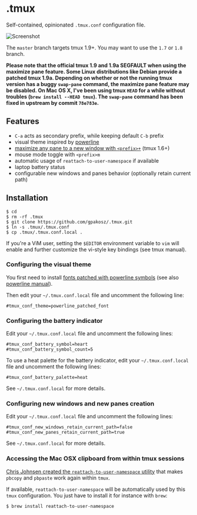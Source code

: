 .tmux
=====

Self-contained, opinionated `.tmux.conf` configuration file.

![Screenshot](https://cloud.githubusercontent.com/assets/553208/6979291/36999f48-d9e2-11e4-8815-449f7372b496.png)

The `master` branch targets tmux 1.9+. You may want to use the `1.7` or `1.8`
branch.

**Please note that the official tmux 1.9 and 1.9a SEGFAULT when using the
maximize pane feature. Some Linux distributions like Debian provide a patched
tmux 1.9a. Depending on whether or not the running tmux version has a buggy
`swap-pane` command, the maximize pane feature may be disabled. On Mac OS X,
I've been using tmux `HEAD` for a while without troubles (`brew install --HEAD
tmux`). The `swap-pane` command has been fixed in upstream by commit
`78e783e`.**

Features
--------

 - `C-a` acts as secondary prefix, while keeping default `C-b` prefix
 - visual theme inspired by [powerline](https://github.com/Lokaltog/powerline)
 - [maximize any pane to a new window with `<prefix>+`](http://pempek.net/articles/2013/04/14/maximizing-tmux-pane-new-window/) (tmux 1.6+)
 - mouse mode toggle with `<prefix>m`
 - automatic usage of `reattach-to-user-namespace` if available
 - laptop battery status
 - configurable new windows and panes behavior (optionally retain current path)

Installation
------------

    $ cd
    $ rm -rf .tmux
    $ git clone https://github.com/gpakosz/.tmux.git
    $ ln -s .tmux/.tmux.conf
    $ cp .tmux/.tmux.conf.local .

If you're a ViM user, setting the `$EDITOR` environment variable to `vim` will
enable and further customize the vi-style key bindings (see tmux manual).

### Configuring the visual theme

You first need to install [fonts patched with powerline symbols][] (see also
[powerline manual][]).

Then edit your `~/.tmux.conf.local` file and uncomment the following line:

    #tmux_conf_theme=powerline_patched_font

[fonts patched with powerline symbols]: https://github.com/Lokaltog/powerline-fonts
[powerline manual]: http://powerline.readthedocs.org/en/latest/installation.html#fonts-installation

### Configuring the battery indicator

Edit your `~/.tmux.conf.local` file and uncomment the following lines:

    #tmux_conf_battery_symbol=heart
    #tmux_conf_battery_symbol_count=5

To use a heat palette for the battery indicator, edit your `~/.tmux.conf.local`
file and uncomment the following lines:

    #tmux_conf_battery_palette=heat

See `~/.tmux.conf.local` for more details.

### Configuring new windows and new panes creation

Edit your `~/.tmux.conf.local` file and uncomment the following lines:

    #tmux_conf_new_windows_retain_current_path=false
    #tmux_conf_new_panes_retain_current_path=true

See `~/.tmux.conf.local` for more details.

### Accessing the Mac OSX clipboard from within tmux sessions

[Chris Johnsen created the `reattach-to-user-namespace`
utility](https://github.com/ChrisJohnsen/tmux-MacOSX-pasteboard) that makes
`pbcopy` and `pbpaste` work again within `tmux`.

If available, `reattach-to-user-namespace` will be automatically used by this
`tmux` configuration. You just have to install it for instance with `brew`:

    $ brew install reattach-to-user-namespace
